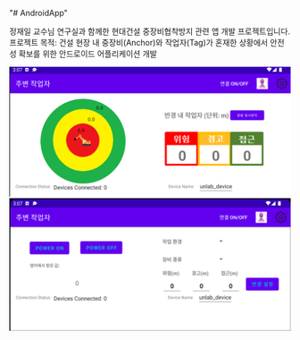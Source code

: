 "# AndroidApp" 

정재일 교수님 연구실과 함께한 현대건설 중장비협착방지 관련 앱 개발 프로젝트입니다.
프로젝트 목적: 건설 현장 내 중장비(Anchor)와 작업자(Tag)가 혼재한 상황에서 안전성 확보를 위한 안드로이드 어플리케이션 개발

![Warning menu](app1.png)
![Setting menu](app2.png)
